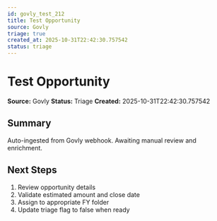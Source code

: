 ```yaml
---
id: govly_test_212
title: Test Opportunity
source: Govly
triage: true
created_at: 2025-10-31T22:42:30.757542
status: triage
---
```


# Test Opportunity

**Source:** Govly
**Status:** Triage
**Created:** 2025-10-31T22:42:30.757542

## Summary

Auto-ingested from Govly webhook. Awaiting manual review and enrichment.

## Next Steps

1. Review opportunity details
2. Validate estimated amount and close date
3. Assign to appropriate FY folder
4. Update triage flag to false when ready
